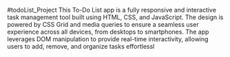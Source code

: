 #todoList_Project
This To-Do List app is a fully responsive and interactive task management tool built using HTML, CSS, and JavaScript. The design is powered by CSS Grid and media queries to ensure a seamless user experience across all devices, from desktops to smartphones. The app leverages DOM manipulation to provide real-time interactivity, allowing users to add, remove, and organize tasks effortlessl
